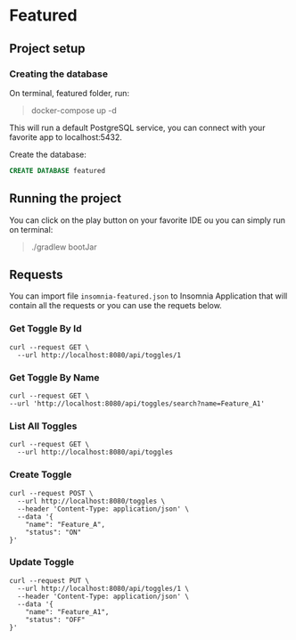 # Featured

## Project setup

### Creating the database

On terminal, featured folder, run:

> docker-compose up -d

This will run a default PostgreSQL service, you can connect with your favorite app to localhost:5432.

Create the database:

```sql
CREATE DATABASE featured
```

## Running the project

You can click on the play button on your favorite IDE ou you can simply run on terminal:

> ./gradlew bootJar

## Requests

You can import file `insomnia-featured.json` to Insomnia Application that will contain all the requests or you can use the requets below.

### Get Toggle By Id

```curl
curl --request GET \
  --url http://localhost:8080/api/toggles/1
```

### Get Toggle By Name

```curl
curl --request GET \
--url 'http://localhost:8080/api/toggles/search?name=Feature_A1'
```

### List All Toggles

```curl
curl --request GET \
  --url http://localhost:8080/api/toggles
```

### Create Toggle

```curl
curl --request POST \
  --url http://localhost:8080/toggles \
  --header 'Content-Type: application/json' \
  --data '{
	"name": "Feature_A",
	"status": "ON"
}'
```

### Update Toggle

```curl
curl --request PUT \
  --url http://localhost:8080/api/toggles/1 \
  --header 'Content-Type: application/json' \
  --data '{
	"name": "Feature_A1",
	"status": "OFF"
}'
```